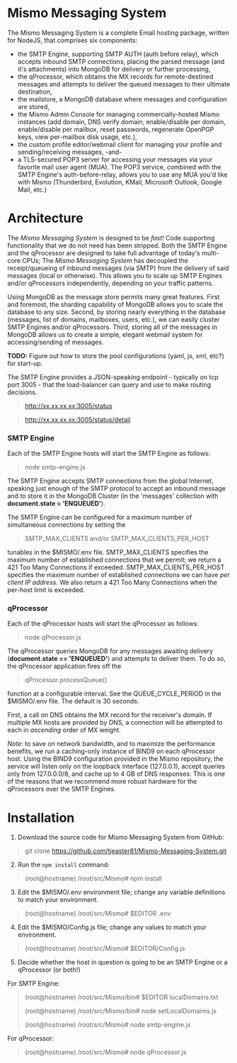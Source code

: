 # Mismo Messaging System
The Mismo Messaging System is a complete Email hosting package, written for NodeJS, that comprises
six components: 
- the SMTP Engine, supporting SMTP AUTH (auth before relay), which accepts inbound SMTP connections, placing the parsed message (and it's attachments) into MongoDB for delivery or further processing,
- the qProcessor, which obtains the MX records for remote-destined messages and attempts to deliver the queued messages to their ultimate destination, 
- the mailstore, a MongoDB database where messages and configuration are stored,
- the Mismo Admin Console for managing commercially-hosted Mismo instances (add domain, DNS verify domain, enable/disable per domain, enable/disable per mailbox, reset passwords, regenerate OpenPGP keys, view per-mailbox disk usage, etc.),
- the custom profile editor/webmail client for managing your profile and sending/receiving messages, -and-
- a TLS-secured POP3 server for accessing your messages via your favorite mail user agent (MUA).  The POP3 service, combined with the SMTP Engine's auth-before-relay, allows you to use any MUA you'd like with Mismo (Thunderbird, Evolution, KMail, Microsoft Outlook, Google Mail, etc.)

# Architecture
The *Mismo Messaging System* is designed to be *fast!*  Code supporting functionality that we
do not need has been stripped.  Both the SMTP Engine and the qProcessor are designed to take
full advantage of today's multi-core CPUs; 
The *Mismo Messaging System* has decoupled the receipt/queueing of inbound messages (via SMTP)
from the delivery of said messages (local or otherwise).  This allows you to scale up SMTP 
Engines and/or qProcessors independently, depending on your traffic patterns.

Using MongoDB as the message store permits many great features.  First and foremost, the sharding
capability of MongoDB allows you to scale the database to any size.  Second, by storing nearly
everything in the database (messages, list of domains, mailboxes, users, etc.), we can easily
cluster SMTP Engines and/or qProcessors.  Third, storing all of the messages in MongoDB allows
us to create a simple, elegant webmail system for accessing/sending of messages.


**TODO:**
Figure out how to store the pool configurations (yaml, js, xml, etc?) for start-up.

The SMTP Engine provides a JSON-speaking endpoint - typically on tcp port 3005 - that the
load-balancer can query and use to make routing decisions.

> http://xx.xx.xx.xx:3005/status

> http://xx.xx.xx.xx:3005/status/detail



### SMTP Engine
Each of the SMTP Engine hosts will start the SMTP Engine as follows:

> node smtp-engine.js

The SMTP Engine accepts SMTP connections from the global Internet, speaking just enough of the
SMTP protocol to accept an inbound message and to store it in the MongoDB Cluster (in the
'messages' collection with **document.state = 'ENQUEUED'**).

The SMTP Engine can be configured for a maximum number of simultaneous connections by setting the
> SMTP_MAX_CLIENTS
and/or
> SMTP_MAX_CLIENTS_PER_HOST

tunables in the $MISMO/.env file.  SMTP_MAX_CLIENTS specifies the maximum number of established
connections that we permit; we return a 421 Too Many Connections if exceeded.  SMTP_MAX_CLIENTS_PER_HOST
specifies the maximum number of established connections we can have *per client IP address.*
We also return a 421 Too Many Connections when the per-host limit is exceeded.


### qProcessor
Each of the qProcessor hosts will start the qProcessor as follows:

> node qProcessor.js

The qProcessor queries MongoDB for any messages awaiting delivery (**document.state == 'ENQUEUED'**)
and attempts to deliver them.  To do so, the qProcessor application fires off the
> qProcessor.processQueue()

function at a configurable interval.  See the QUEUE_CYCLE_PERIOD in the $MISMO/.env file.
The default is 30 seconds.

First, a call on DNS obtains the MX record for the receiver's domain.
If multiple MX hosts are provided by DNS, a connection will be attempted to each in *ascending* order of MX weight.

*Note*:  to save on network bandwidth, and to maximize the performance benefits, we run a caching-only instance of BIND9 on each qProcessor host.  Using the BIND9 configuration provided in the Mismo repository, the service will listen only on the loopback interface (127.0.0.1), accept queries only from 127.0.0.0/8, and cache up to 4 GB of DNS responses.  This is one of the reasons that we recommend more robust hardware for the qProcessors over the SMTP Engines.


# Installation
1. Download the source code for Mismo Messaging System from GitHub:

> git clone https://github.com/tjeaster81/Mismo-Messaging-System.git

2. Run the `npm install` command:

> (root@hostname) /root/src/Mismo# npm install

3. Edit the $MISMO/.env environment file; change any variable definitions to match your environment.

> (root@hostname) /root/src/Mismo# $EDITOR .env

4. Edit the $MISMO/Config.js file; change any values to match your environment.

> (root@hostname) /root/src/Mismo# $EDITOR/Config.js

5. Decide whether the host in question is going to be an SMTP Engine or a qProcessor (or both!)

For SMTP Engine:

> (root@hostname) /root/src/Mismo/bin# $EDITOR localDomains.txt
> 
> (root@hostname) /root/src/Mismo/bin# node setLocalDomaims.js
> 
> (root@hostname) /root/src/Mismo# node smtp-engine.js

For qProcessor:

> (root@hostname) /root/src/Mismo# node qProcessor.js




